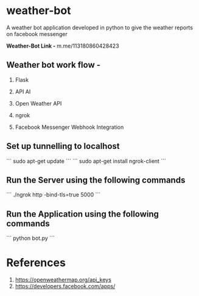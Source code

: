 # weather-bot
A weather bot application developed in python to give the weather reports on facebook messenger

<b> Weather-Bot Link - </b> <a> m.me/113180860428423 </a>

<h2>Weather bot work flow -</h2>

1. Flask

2. API AI

3. Open Weather API

4. ngrok

5. Facebook Messenger Webhook Integration

<h2>Set up tunnelling to localhost</h2>
```
sudo apt-get update
```
```
sudo apt-get install ngrok-client
```
<h2>Run the Server using the following commands</h2>
```
./ngrok http -bind-tls=true 5000
```

<h2>Run the Application using the following commands</h2>
```
python bot.py
```

# References

1. <a>https://openweathermap.org/api_keys</a>
2. <a>https://developers.facebook.com/apps/</a>
